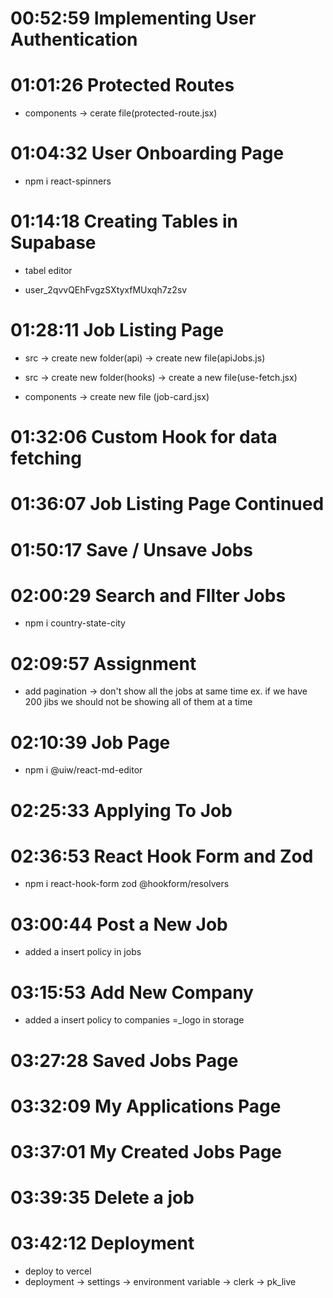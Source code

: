 # 00:52:59 Implementing User Authentication


# 01:01:26 Protected Routes
- components -> cerate file(protected-route.jsx)

# 01:04:32 User Onboarding Page
- npm i react-spinners

# 01:14:18 Creating Tables in Supabase
- tabel editor

- user_2qvvQEhFvgzSXtyxfMUxqh7z2sv

# 01:28:11 Job Listing Page
- src -> create new folder(api) -> create new file(apiJobs.js)

- src -> create new folder(hooks) -> create a new file(use-fetch.jsx)

- components -> create new file (job-card.jsx)

# 01:32:06 Custom Hook for data fetching


# 01:36:07 Job Listing Page Continued


# 01:50:17 Save / Unsave Jobs


# 02:00:29 Search and FIlter Jobs
- npm i country-state-city

# 02:09:57 Assignment
- add pagination -> don't show all the jobs at same time ex. if we have 200 jibs we should not be showing all of them at a time 

# 02:10:39 Job Page
- npm i @uiw/react-md-editor

# 02:25:33 Applying To Job

# 02:36:53 React Hook Form and Zod
- npm i react-hook-form zod @hookform/resolvers

# 03:00:44 Post a New Job
- added a insert policy in jobs


# 03:15:53 Add New Company
- added a insert policy to companies =_logo in storage

# 03:27:28 Saved Jobs Page



# 03:32:09 My Applications Page


# 03:37:01 My Created Jobs Page


# 03:39:35 Delete a job


# 03:42:12 Deployment
- deploy to vercel
- deployment -> settings -> environment variable -> clerk -> pk_live